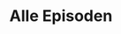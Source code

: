 ---
permalink: /fest-flauschig/alle-episoden
layout: allEpisodes
title: Alle Episoden
parent: Fest und Flauschig
nav_order: 1
metadataName: festflauschig
has_children: true
has_toc: false
---